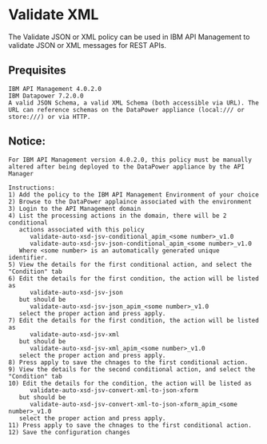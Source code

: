 # Validate XML

The Validate JSON or XML policy can be used in IBM API Management to validate 
JSON or XML messages for REST APIs.

## Prequisites

    IBM API Management 4.0.2.0
    IBM Datapower 7.2.0.0
    A valid JSON Schema, a valid XML Schema (both accessible via URL). The URL can reference schemas on the DataPower appliance (local:/// or store:///) or via HTTP.


## Notice:

    For IBM API Management version 4.0.2.0, this policy must be manually 
    altered after being deployed to the DataPower appliance by the API Manager
    
    Instructions:
    1) Add the policy to the IBM API Management Environment of your choice
    2) Browse to the DataPower applaince associated with the environment
    3) Login to the API Management domain
    4) List the processing actions in the domain, there will be 2 conditional 
       actions associated with this policy 
          validate-auto-xsd-jsv-conditional_apim_<some number>_v1.0
          validate-auto-xsd-jsv-json-conditional_apim_<some number>_v1.0
       Where <some number> is an automatically generated unique identifier.
    5) View the details for the first conditional action, and select the "Condition" tab
    6) Edit the details for the first condition, the action will be listed as 
          validate-auto-xsd-jsv-json  
       but should be 
          validate-auto-xsd-jsv-json_apim_<some number>_v1.0
       select the proper action and press apply.
    7) Edit the details for the first condition, the action will be listed as 
          validate-auto-xsd-jsv-xml  
       but should be 
          validate-auto-xsd-jsv-xml_apim_<some number>_v1.0
       select the proper action and press apply.
    8) Press apply to save the chnages to the first conditional action.   
    9) View the details for the second conditional action, and select the "Condition" tab       
    10) Edit the details for the condition, the action will be listed as 
          validate-auto-xsd-jsv-convert-xml-to-json-xform
       but should be 
          validate-auto-xsd-jsv-convert-xml-to-json-xform_apim_<some number>_v1.0
       select the proper action and press apply.
    11) Press apply to save the chnages to the first conditional action.   
    12) Save the configuration changes
       
```
